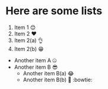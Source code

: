 # Here are some lists
1. Item 1 😊
2. Item 2 ❤
  1. Item 2(a) 👌
  2. Item 2(b) 😁
* Another item A 🤐
* Another item B 😎
  * Another item B(a) 😂
  * Another item B(b) 🤪
  :bowtie:
